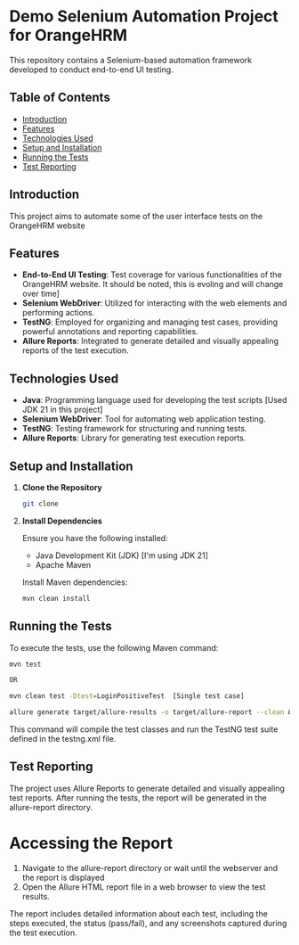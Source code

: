 # Demo Selenium Automation Project for OrangeHRM

This repository contains a Selenium-based automation framework developed to conduct end-to-end UI testing.

## Table of Contents
- [Introduction](#introduction)
- [Features](#features)
- [Technologies Used](#technologies-used)
- [Setup and Installation](#setup-and-installation)
- [Running the Tests](#running-the-tests)
- [Test Reporting](#test-reporting)



## Introduction

This project aims to automate some of the user interface tests on the OrangeHRM website 

## Features

- **End-to-End UI Testing**: Test coverage for various functionalities of the OrangeHRM website. It should be noted, this is evoling and will change over time]
- **Selenium WebDriver**: Utilized for interacting with the web elements and performing actions.
- **TestNG**: Employed for organizing and managing test cases, providing powerful annotations and reporting capabilities.
- **Allure Reports**: Integrated to generate detailed and visually appealing reports of the test execution.

## Technologies Used

- **Java**: Programming language used for developing the test scripts [Used JDK 21 in this project]
- **Selenium WebDriver**: Tool for automating web application testing.
- **TestNG**: Testing framework for structuring and running tests.
- **Allure Reports**: Library for generating test execution reports.

## Setup and Installation

1. **Clone the Repository**

   ```bash
   git clone 
   ```
2. **Install Dependencies**

   Ensure you have the following installed:

    - Java Development Kit (JDK) [I'm using JDK 21]
    - Apache Maven

   Install Maven dependencies:

   ```bash
   mvn clean install
   ```

## Running the Tests

To execute the tests, use the following Maven command:

```bash
mvn test

OR

mvn clean test -Dtest=LoginPositiveTest  [Single test case]
```


```bash
allure generate target/allure-results -o target/allure-report --clean && allure open target/allure-report [Run after test run]
```

This command will compile the test classes and run the TestNG test suite defined in the testng.xml file.

## Test Reporting

The project uses Allure Reports to generate detailed and visually appealing test reports. 
After running the tests, the report will be generated in the allure-report directory.

# Accessing the Report

1. Navigate to the allure-report directory or wait until the webserver and the report is displayed
2. Open the Allure HTML report file in a web browser to view the test results.

The report includes detailed information about each test, including the steps executed, the status (pass/fail), and any screenshots captured during the test execution.


